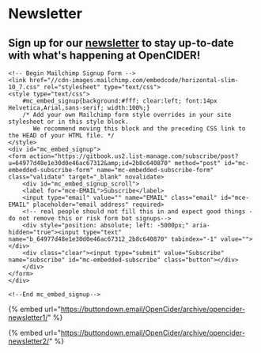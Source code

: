 # Newsletter

## Sign up for our [newsletter](https://mailchi.mp/9550c3def473/opencider-newsletter) to stay up-to-date with what's happening at OpenCIDER! 



```text
<!-- Begin Mailchimp Signup Form -->
<link href="//cdn-images.mailchimp.com/embedcode/horizontal-slim-10_7.css" rel="stylesheet" type="text/css">
<style type="text/css">
	#mc_embed_signup{background:#fff; clear:left; font:14px Helvetica,Arial,sans-serif; width:100%;}
	/* Add your own Mailchimp form style overrides in your site stylesheet or in this style block.
	   We recommend moving this block and the preceding CSS link to the HEAD of your HTML file. */
</style>
<div id="mc_embed_signup">
<form action="https://gitbook.us2.list-manage.com/subscribe/post?u=64977d48e1e30d0e46ac67312&amp;id=2b8c640870" method="post" id="mc-embedded-subscribe-form" name="mc-embedded-subscribe-form" class="validate" target="_blank" novalidate>
    <div id="mc_embed_signup_scroll">
	<label for="mce-EMAIL">Subscribe</label>
	<input type="email" value="" name="EMAIL" class="email" id="mce-EMAIL" placeholder="email address" required>
    <!-- real people should not fill this in and expect good things - do not remove this or risk form bot signups-->
    <div style="position: absolute; left: -5000px;" aria-hidden="true"><input type="text" name="b_64977d48e1e30d0e46ac67312_2b8c640870" tabindex="-1" value=""></div>
    <div class="clear"><input type="submit" value="Subscribe" name="subscribe" id="mc-embedded-subscribe" class="button"></div>
    </div>
</form>
</div>

<!--End mc_embed_signup-->
```







{% embed url="https://buttondown.email/OpenCider/archive/opencider-newsletter1/" %}

{% embed url="https://buttondown.email/OpenCider/archive/opencider-newsletter2/" %}



